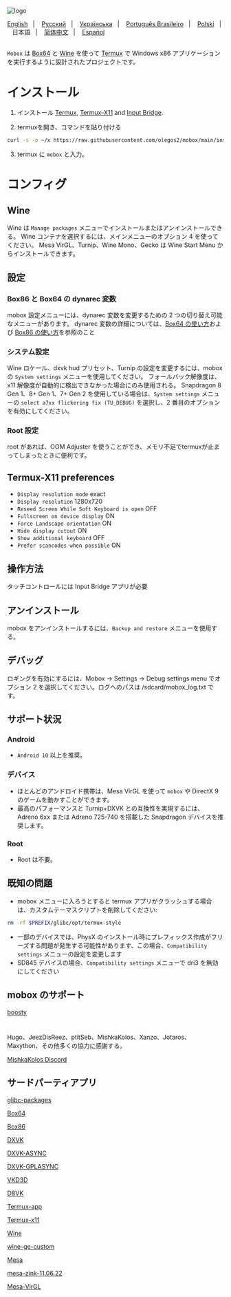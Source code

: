 ![logo](docs/img/logo.png "logo")

<a href="https://github.com/olegos2/mobox/tree/main">English</a>
&nbsp;&nbsp;| &nbsp;&nbsp;
<a href="https://github.com/olegos2/mobox/blob/main/README-ru.md">Русский</a>
&nbsp;&nbsp;| &nbsp;&nbsp;
<a href="https://github.com/olegos2/mobox/blob/main/README-ua.md">Українська</a>
&nbsp;&nbsp;| &nbsp;&nbsp;
<a href="https://github.com/olegos2/mobox/blob/main/README-pt_BR.md">Português Brasileiro</a>
&nbsp;&nbsp;| &nbsp;&nbsp;
<a href="https://github.com/olegos2/mobox/blob/main/README-pl.md">Polski</a>
&nbsp;&nbsp;| &nbsp;&nbsp;
日本語
&nbsp;&nbsp;| &nbsp;&nbsp;
<a href="https://github.com/olegos2/mobox/blob/main/README-zh_CN.md">简体中文</a>
&nbsp;&nbsp;| &nbsp;&nbsp;
<a href="https://github.com/olegos2/mobox/blob/main/README-es.md">Español</a>

##

`Mobox` は [Box64](https://github.com/ptitSeb/box64) と [Wine](https://www.winehq.org/) を使って [Termux](https://github.com/termux/termux-app) で Windows x86 アプリケーションを実行するように設計されたプロジェクトです。

# インストール
1. インストール
[Termux](https://f-droid.org/repo/com.termux_118.apk),
[Termux-X11](https://raw.githubusercontent.com/olegos2/mobox/main/components/termux-x11.apk) and
[Input Bridge](https://raw.githubusercontent.com/olegos2/mobox/main/components/inputbridge.apk).

2. termuxを開き、コマンドを貼り付ける

```bash
curl -s -o ~/x https://raw.githubusercontent.com/olegos2/mobox/main/install && . ~/x
```

3. termux に `mobox` と入力。

# コンフィグ
## Wine
Wine は `Manage packages` メニューでインストールまたはアンインストールできる。
Wine コンテナを選択するには、メインメニューのオプション 4 を使ってください。
Mesa VirGL、Turnip、Wine Mono、Gecko は Wine Start Menu からインストールできます。
## 設定
### Box86 と Box64 の dynarec 変数
mobox 設定メニューには、dynarec 変数を変更するための 2 つの切り替え可能なメニューがあります。
dynarec 変数の詳細については、[Box64 の使い方](https://github.com/ptitSeb/box64/blob/main/docs/USAGE.md)および [Box86 の使い方](https://github.com/ptitSeb/box86/blob/master/docs/USAGE.md)を参照のこと
### システム設定
Wine ロケール、dxvk hud プリセット、Turnip の設定を変更するには、mobox の `System settings` メニューを使用してください。
フォールバック解像度は、x11 解像度が自動的に検出できなかった場合にのみ使用される。
Snapdragon 8 Gen 1、8+ Gen 1、7+ Gen 2 を使用している場合は、`System settings` メニューの `select a7xx flickering fix (TU_DEBUG)` を選択し、2 番目のオプションを有効にしてください。
### Root 設定
root があれば、OOM Adjuster を使うことができ、メモリ不足でtermuxが止まってしまったときに便利です。
## Termux-X11 preferences
* `Display resolution mode` exact
* `Display resolution` 1280x720
* `Reseed Screen While Soft Keyboard is open` OFF
* `Fullscreen on device display` ON
* `Force Landscape orientation` ON
* `Hide display cutout` ON
* `Show additional keyboard` OFF
* `Prefer scancodes when possible` ON
## 操作方法
タッチコントロールには Input Bridge アプリが必要
## アンインストール
mobox をアンインストールするには、`Backup and restore` メニューを使用する。
## デバッグ
ロギングを有効にするには、Mobox -> Settings -> Debug settings menu でオプション 2 を選択してください。ログへのパスは /sdcard/mobox_log.txt です。

## サポート状況
### Android
* `Android 10` 以上を推奨。
### デバイス
* ほとんどのアンドロイド携帯は、Mesa VirGL を使って `mobox` や DirectX 9 のゲームを動かすことができます。
* 最高のパフォーマンスと Turnip+DXVK との互換性を実現するには、Adreno 6xx または Adreno 725-740 を搭載した Snapdragon デバイスを推奨します。
### Root
* Root は不要。

## 既知の問題
* mobox メニューに入ろうとすると termux アプリがクラッシュする場合は、カスタムテーマスクリプトを削除してください:
```bash
rm -rf $PREFIX/glibc/opt/termux-style
```
* 一部のデバイスでは、PhysX のインストール時にプレフィックス作成がフリーズする問題が発生する可能性があります、この場合、`Compatibility settings` メニューの設定を変更します
* SD845 デバイスの場合、`Compatibility settings` メニューで dri3 を無効にしてください

## mobox のサポート
[boosty](https://boosty.to/olegos/donate)

#
Hugo、JeezDisReez、ptitSeb、MishkaKolos、Xanzo、Jotaros、Maxython、その他多くの協力に感謝する。

[MishkaKolos Discord](https://discord.gg/ZAQnZzbCXq)


## サードパーティアプリ

[glibc-packages](https://github.com/termux-pacman/glibc-packages)

[Box64](https://github.com/ptitSeb/box64)

[Box86](https://github.com/ptitSeb/box86)

[DXVK](https://github.com/doitsujin/dxvk)

[DXVK-ASYNC](https://github.com/Sporif/dxvk-async)

[DXVK-GPLASYNC](https://gitlab.com/Ph42oN/dxvk-gplasync)

[VKD3D](https://github.com/lutris/vkd3d)

[D8VK](https://github.com/AlpyneDreams/d8vk)

[Termux-app](https://github.com/termux/termux-app)

[Termux-x11](https://github.com/termux/termux-x11)

[Wine](https://wiki.winehq.org/Licensing)

[wine-ge-custom](https://github.com/GloriousEggroll/wine-ge-custom)

[Mesa](https://docs.mesa3d.org/license.html)

[mesa-zink-11.06.22](https://github.com/alexvorxx/mesa-zink-11.06.22)

[Mesa-VirGL](https://github.com/alexvorxx/Mesa-VirGL)

